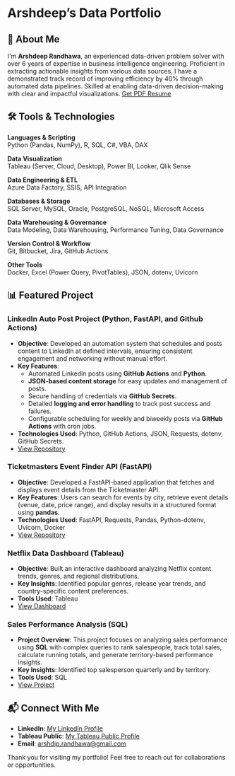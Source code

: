 # Arshdeep’s Data Portfolio

## 📌 About Me

I'm **Arshdeep Randhawa**, an experienced data-driven problem solver with over 6 years of expertise in business intelligence engineering. Proficient in extracting actionable insights from various data sources, I have a demonstrated track record of improving efficiency by 40% through automated data pipelines. Skilled at enabling data-driven decision-making with clear and impactful visualizations. [Get PDF Resume](https://github.com/arshrandhawa/portfolio/blob/main/Arshdeep_Randhawa_Resume.pdf)

## 🛠️ Tools & Technologies

**Languages & Scripting**  
Python (Pandas, NumPy), R, SQL, C#, VBA, DAX

**Data Visualization**  
Tableau (Server, Cloud, Desktop), Power BI, Looker, Qlik Sense

**Data Engineering & ETL**  
Azure Data Factory, SSIS, API Integration

**Databases & Storage**  
SQL Server, MySQL, Oracle, PostgreSQL, NoSQL, Microsoft Access

**Data Warehousing & Governance**  
Data Modeling, Data Warehousing, Performance Tuning, Data Governance

**Version Control & Workflow**  
Git, Bitbucket, Jira, GitHub Actions

**Other Tools**  
Docker, Excel (Power Query, PivotTables), JSON, dotenv, Uvicorn

## 📊 Featured Project

### **LinkedIn Auto Post Project (Python, FastAPI, and Github Actions)**

- **Objective**: Developed an automation system that schedules and posts content to LinkedIn at defined intervals, ensuring consistent engagement and networking without manual effort.
- **Key Features**: 
  - Automated LinkedIn posts using **GitHub Actions** and **Python**.
  - **JSON-based content storage** for easy updates and management of posts.
  - Secure handling of credentials via **GitHub Secrets**.
  - Detailed **logging and error handling** to track post success and failures.
  - Configurable scheduling for weekly and biweekly posts via **GitHub Actions** with cron jobs.
- **Technologies Used**: Python, GitHub Actions, JSON, Requests, dotenv, GitHub Secrets.
- [View Repository](https://github.com/arshrandhawa/linkedInAutoPost)

### **Ticketmasters Event Finder API (FastAPI)**  

- **Objective**: Developed a FastAPI-based application that fetches and displays event details from the Ticketmaster API.  
- **Key Features**: Users can search for events by city, retrieve event details (venue, date, price range), and display results in a structured format using **pandas**.  
- **Technologies Used**: FastAPI, Requests, Pandas, Python-dotenv, Uvicorn, Docker
- [View Repository](https://github.com/arshrandhawa/TicketmastersEventFinderAPI)

### **Netflix Data Dashboard (Tableau)**

- **Objective**: Built an interactive dashboard analyzing Netflix content trends, genres, and regional distributions.
- **Key Insights**: Identified popular genres, release year trends, and country-specific content preferences.
- **Tools Used**: Tableau 
- [View Dashboard](https://public.tableau.com/app/profile/arshdeep.randhawa6351/viz/NetflixAnalysis_17389690500210/Dashboard1)

### **Sales Performance Analysis (SQL)**

- **Project Overview**: This project focuses on analyzing sales performance using **SQL** with complex queries to rank salespeople, track total sales, calculate running totals, and generate territory-based performance insights. 
- **Key Insights**: Identified top salesperson quarterly and by territory.
- **Tools Used**: SQL 
- [View Project](https://github.com/arshrandhawa/SalesPerformanceAnalysis)  

## 📬 Connect With Me

- **LinkedIn**: [My LinkedIn Profile](https://www.linkedin.com/in/arshrandhawa11/)
- **Tableau Public**: [My Tableau Public Profile](https://public.tableau.com/app/profile/arshdeep.randhawa6351/vizzes)
- **Email**: [arshdip.randhawa@gmail.com](mailto:arshdip.randhawa@gmail.com)

Thank you for visiting my portfolio! Feel free to reach out for collaborations or opportunities.

